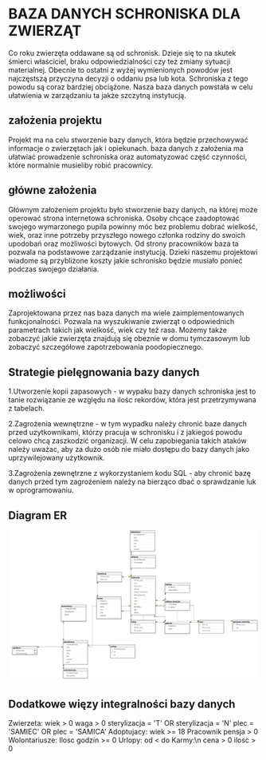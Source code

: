 # BAZA DANYCH SCHRONISKA DLA ZWIERZĄT
Co roku zwierzęta oddawane są od schronisk. Dzieje się to na skutek śmierci właściciel, braku odpowiedzialności czy też zmiany sytuacji materialnej. Obecnie to ostatni z wyżej wymienionych powodów jest najczęstszą przyczyna decyzji o oddaniu psa lub kota. Schroniska z tego powodu są coraz bardziej obciążone. Nasza baza danych powstała w celu ułatwienia w zarządzaniu ta jakże szczytną instytucją. 
## założenia projektu
Projekt ma na celu stworzenie bazy danych, która będzie przechowywać informacje o zwierzętach jak i opiekunach. baza danych z założenia ma ułatwiać prowadzenie schroniska oraz automatyzować część czynności, które normalnie musieliby robić pracownicy.  
## główne założenia 
Głównym założeniem projektu było stworzenie bazy danych, na której może operować strona internetowa schroniska. Osoby chcące zaadoptować swojego wymarzonego pupila powinny móc bez problemu dobrać wielkość, wiek, oraz inne potrzeby przyszłego nowego członka rodziny do swoich upodobań oraz możliwości bytowych. Od strony pracowników baza ta pozwala na podstawowe zarządzanie instytucją. Dzieki naszemu projektowi wiadome są przybliżone koszty jakie schronisko będzie musiało ponieć podczas swojego działania. 
## możliwości 
Zaprojektowana przez nas baza danych ma wiele zaimplementowanych funkcjonalności. Pozwala na wyszukiwanie zwierząt o odpowiednich parametrach takich jak wielkość, wiek czy też rasa. Możemy także zobaczyć jakie zwierzęta znajdują się obeznie w domu tymczasowym lub zobaczyć szczegółowe zapotrzebowania poodopiecznego. 
## Strategie pielęgnowania bazy danych
1.Utworzenie kopii zapasowych - w wypaku bazy danych schroniska jest to tanie rozwiązanie ze względu na ilośc rekordów, która jest przetrzymywana z tabelach.

2.Zagrożenia wewnętrzne - w tym wypadku należy chronić baze danych przed uzytkownikami, którzy pracuja w schronisku i z jakiegoś powodu celowo chcą zaszkodzić organizacji. W celu zapobiegania takich ataków należy uważac, aby za dużo osób nie miało dostępu do bazy danych jako uprzywilejowany użytkownik. 

3.Zagrożenia zewnętrzne z wykorzystaniem kodu SQL - aby chronić bazę danych przed tym zagrożeniem należy na bierząco dbać o  sprawdzanie luk w oprogramowaniu.
## Diagram ER
![DIAGRAM ER](https://github.com/Frang84/projekt_bd/blob/583973b373becbd73deb333a53b7afcfceb7e023/obrazy/obraz_2023-01-31_202725425.png)
## Dodatkowe więzy integralności bazy danych 
 Zwierzeta: 
  wiek > 0
  waga > 0
  sterylizacja = 'T' OR sterylizacja = 'N'
  plec = 'SAMIEC' OR plec = 'SAMICA'
Adoptujacy:
  wiek >= 18
Pracownik 
  pensja > 0
Wolontariusze:
  Ilosc godzin >= 0
 Urlopy: 
   od < do 
 Karmy:\n 
   cena > 0 
   ilosc > 0
  
